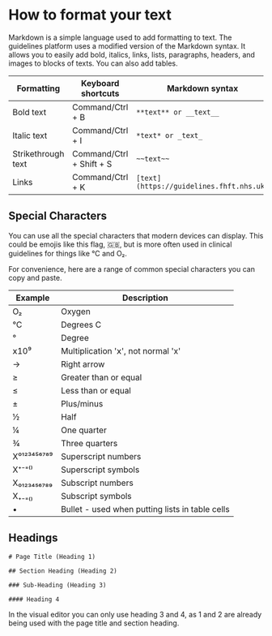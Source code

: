 # How to format your text

Markdown is a simple language used to add formatting to text. The guidelines platform uses a modified version of the Markdown syntax. It allows you to easily add bold, italics, links, lists, paragraphs, headers, and images to blocks of texts. You can also add tables.

| Formatting         | Keyboard shortcuts       | Markdown syntax                          |
| ------------------ | ------------------------ | ---------------------------------------- |
| Bold text          | Command/Ctrl + B         | `**text** or __text__`                   |
| Italic text        | Command/Ctrl + I         | `*text* or _text_`                       |
| Strikethrough text | Command/Ctrl + Shift + S | `~~text~~`                               |
| Links              | Command/Ctrl + K         | `[text](https://guidelines.fhft.nhs.uk)` |

## Special Characters

You can use all the special characters that modern devices can display. This could be emojis like this flag, 🇬🇧, but is more often used in clinical guidelines for things like ℃ and O₂.

For convenience, here are a range of common special characters you can copy and paste.

| Example     | Description                                     |
| ----------- | ----------------------------------------------- |
| O₂          | Oxygen                                          |
| ℃           | Degrees C                                       |
| °           | Degree                                          |
| 𝗑10⁹        | Multiplication '𝗑', not normal 'x'              |
| →           | Right arrow                                     |
| ≥           | Greater than or equal                           |
| ≤           | Less than or equal                              |
| ±           | Plus/minus                                      |
| ½           | Half                                            |
| ¼           | One quarter                                     |
| ¾           | Three quarters                                  |
| X⁰¹²³⁴⁵⁶⁷⁸⁹ | Superscript numbers                             |
| X⁺⁻⁼⁽⁾      | Superscript symbols                             |
| X₀₁₂₃₄₅₆₇₈₉ | Subscript numbers                               |
| X₊₋₌₍₎      | Subscript symbols                               |
| •           | Bullet - used when putting lists in table cells |

## Headings

`# Page Title (Heading 1)`

`## Section Heading (Heading 2)`

`### Sub-Heading (Heading 3)`

`#### Heading 4`

In the visual editor you can only use heading 3 and 4, as 1 and 2 are already being used with the page title and section heading.
